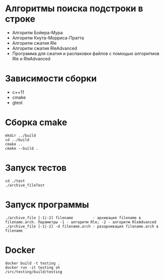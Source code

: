 # Алгоритмы поиска подстроки в строке

- Алгоритм Бойера-Мура
- Алгоритм Кнута-Морриса-Пратта
- Алгоритм сжатия Rle
- Алгоритм сжатия RleAdvanced
- Программа для сжатия и распаковки файлов с помощью алгоритмов Rle и RleAdvanced

# Зависимости сборки

* c++11
* cmake
* gtest

# Сборка cmake

``` shell
mkdir ../build
cd ../build
cmake ..
cmake --build .
```

# Запуск тестов

```shell
cd ./test 
./archive_fileTest
```

# Запуск программы

```shell 
./archive_file [-1|-2] filename         - архивация filename в filename.arch. Параметры -1 - алгоритм Rle; -2 - алгоритм RleAdvanced
./archive_file [-1|-2] -d filename.arch - разархивация filename.arch в filename
```

# Docker

```shell
docker build -t testing .
docker run -it testing sh
/src/testing/build/testing
```
